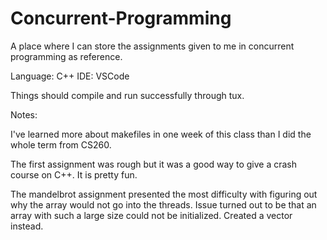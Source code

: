 # Concurrent-Programming

A place where I can store the assignments given to me in concurrent programming as reference.

Language: C++
IDE: VSCode

Things should compile and run successfully through tux.

Notes:

I've learned more about makefiles in one week of this class than I did the whole term from CS260.

The first assignment was rough but it was a good way to give a crash course on C++. It is pretty fun.

The mandelbrot assignment presented the most difficulty with figuring out why the array would not go into the threads. Issue turned out to be that an array with such a large size
could not be initialized. Created a vector instead.


